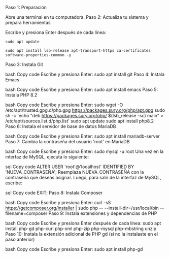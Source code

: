 Paso 1: Preparación

Abre una terminal en tu computadora.
Paso 2: Actualiza tu sistema y prepara herramientas

Escribe y presiona Enter después de cada línea:
<pre><code>sudo apt update</code></pre>
<pre><code>sudo apt install lsb-release apt-transport-https ca-certificates software-properties-common -y</code></pre>

Paso 3: Instala Git

bash
Copy code
Escribe y presiona Enter:
sudo apt install git
Paso 4: Instala Emacs

bash
Copy code
Escribe y presiona Enter:
sudo apt install emacs
Paso 5: Instala PHP 8.2

bash
Copy code
Escribe y presiona Enter:
sudo wget -O /etc/apt/trusted.gpg.d/php.gpg https://packages.sury.org/php/apt.gpg 
sudo sh -c 'echo "deb https://packages.sury.org/php/ $(lsb_release -sc) main" > /etc/apt/sources.list.d/php.list'
sudo apt update
sudo apt install php8.2
Paso 6: Instala el servidor de base de datos MariaDB

bash
Copy code
Escribe y presiona Enter:
sudo apt install mariadb-server
Paso 7: Cambia la contraseña del usuario 'root' en MariaDB

bash
Copy code
Escribe y presiona Enter:
sudo mysql -u root
Una vez en la interfaz de MySQL, ejecuta lo siguiente:

sql
Copy code
ALTER USER 'root'@'localhost' IDENTIFIED BY 'NUEVA_CONTRASEÑA';
Reemplaza NUEVA_CONTRASEÑA con la contraseña que deseas asignar. Luego, para salir de la interfaz de MySQL, escribe:

sql
Copy code
EXIT;
Paso 8: Instala Composer

bash
Copy code
Escribe y presiona Enter:
curl -sS https://getcomposer.org/installer | sudo php -- --install-dir=/usr/local/bin --filename=composer
Paso 9: Instala extensiones y dependencias de PHP

bash
Copy code
Escribe y presiona Enter después de cada línea:
sudo apt install php-gd php-curl php-xml php-zip php-mysql php-mbstring unzip
Paso 10: Instala la extensión adicional de PHP gd (si no la instalaste en el paso anterior)

bash
Copy code
Escribe y presiona Enter:
sudo apt install php-gd
